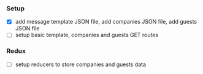 ### Setup

- [x] add message template JSON file, add companies JSON file, add guests JSON file
- [ ] setup basic template, companies and guests GET routes

### Redux

- [ ] setup reducers to store companies and guests data